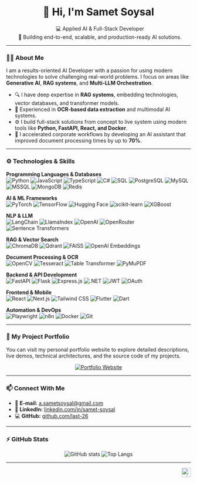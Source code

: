 <h1 align="center">👋 Hi, I'm Samet Soysal</h1>
<p align="center">
  💻 Applied AI & Full-Stack Developer <br>
  🚀 Building end-to-end, scalable, and production-ready AI solutions.
</p>

---

### 🧑‍💻 About Me

I am a results-oriented AI Developer with a passion for using modern technologies to solve challenging real-world problems. I focus on areas like **Generative AI**, **RAG systems**, and **Multi-LLM Orchestration**.

- 🔍 I have deep expertise in **RAG systems**, embedding technologies, vector databases, and transformer models.
- 📄 Experienced in **OCR-based data extraction** and multimodal AI systems.
- ⚙️ I build full-stack solutions from concept to live system using modern tools like **Python, FastAPI, React, and Docker**.
- 🎯 I accelerated corporate workflows by developing an AI assistant that improved document processing times by up to **70%**.

---

### ⚙️ Technologies & Skills

<p>
  <strong>Programming Languages & Databases</strong><br>
  <img src="https://img.shields.io/badge/Python-3776AB?style=for-the-badge&logo=python&logoColor=white" alt="Python"/>
  <img src="https://img.shields.io/badge/JavaScript-F7DF1E?style=for-the-badge&logo=javascript&logoColor=black" alt="JavaScript"/>
  <img src="https://img.shields.io/badge/TypeScript-3178C6?style=for-the-badge&logo=typescript&logoColor=white" alt="TypeScript"/>
  <img src="https://img.shields.io/badge/C%23-239120?style=for-the-badge&logo=c-sharp&logoColor=white" alt="C#"/>
  <img src="https://img.shields.io/badge/SQL-4479A1?style=for-the-badge&logo=postgresql&logoColor=white" alt="SQL"/>
  <img src="https://img.shields.io/badge/PostgreSQL-4169E1?style=for-the-badge&logo=postgresql&logoColor=white" alt="PostgreSQL"/>
  <img src="https://img.shields.io/badge/MySQL-4479A1?style=for-the-badge&logo=mysql&logoColor=white" alt="MySQL"/>
  <img src="https://img.shields.io/badge/MSSQL-CC2927?style=for-the-badge&logo=microsoft-sql-server&logoColor=white" alt="MSSQL"/>
  <img src="https://img.shields.io/badge/MongoDB-47A248?style=for-the-badge&logo=mongodb&logoColor=white" alt="MongoDB"/>
  <img src="https://img.shields.io/badge/Redis-DC382D?style=for-the-badge&logo=redis&logoColor=white" alt="Redis"/>
</p>

<p>
  <strong>AI & ML Frameworks</strong><br>
  <img src="https://img.shields.io/badge/PyTorch-EE4C2C?style=for-the-badge&logo=pytorch&logoColor=white" alt="PyTorch"/>
  <img src="https://img.shields.io/badge/TensorFlow-FF6F00?style=for-the-badge&logo=tensorflow&logoColor=white" alt="TensorFlow"/>
  <img src="https://img.shields.io/badge/Hugging_Face-FFD21E?style=for-the-badge&logo=hugging-face&logoColor=black" alt="Hugging Face"/>
  <img src="https://img.shields.io/badge/scikit--learn-F7931E?style=for-the-badge&logo=scikit-learn&logoColor=white" alt="scikit-learn"/>
  <img src="https://img.shields.io/badge/XGBoost-006600?style=for-the-badge&logo=xgboost&logoColor=white" alt="XGBoost"/>
</p>

<p>
  <strong>NLP & LLM</strong><br>
  <img src="https://img.shields.io/badge/LangChain-white?style=for-the-badge" alt="LangChain"/>
  <img src="https://img.shields.io/badge/LlamaIndex-blue?style=for-the-badge" alt="LlamaIndex"/>
  <img src="https://img.shields.io/badge/OpenAI-412991?style=for-the-badge&logo=openai&logoColor=white" alt="OpenAI"/>
  <img src="https://img.shields.io/badge/OpenRouter-8C52FF?style=for-the-badge" alt="OpenRouter"/>
  <img src="https://img.shields.io/badge/Sentence Transformers-3178C6?style=for-the-badge" alt="Sentence Transformers"/>
</p>

<p>
  <strong>RAG & Vector Search</strong><br>
  <img src="https://img.shields.io/badge/ChromaDB-5B39A3?style=for-the-badge" alt="ChromaDB"/>
  <img src="https://img.shields.io/badge/Qdrant-AC143C?style=for-the-badge" alt="Qdrant"/>
  <img src="https://img.shields.io/badge/FAISS-4A90E2?style=for-the-badge" alt="FAISS"/>
  <img src="https://img.shields.io/badge/OpenAI_Embeddings-412991?style=for-the-badge" alt="OpenAI Embeddings"/>
</p>

<p>
  <strong>Document Processing & OCR</strong><br>
  <img src="https://img.shields.io/badge/OpenCV-5C3EE8?style=for-the-badge&logo=opencv&logoColor=white" alt="OpenCV"/>
  <img src="https://img.shields.io/badge/Tesseract-000000?style=for-the-badge&logo=tesseract&logoColor=white" alt="Tesseract"/>
  <img src="https://img.shields.io/badge/Table_Transformer-grey?style=for-the-badge" alt="Table Transformer"/>
  <img src="https://img.shields.io/badge/PyMuPDF-grey?style=for-the-badge" alt="PyMuPDF"/>
</p>

<p>
  <strong>Backend & API Development</strong><br>
  <img src="https://img.shields.io/badge/FastAPI-009688?style=for-the-badge&logo=fastapi&logoColor=white" alt="FastAPI"/>
  <img src="https://img.shields.io/badge/Flask-000000?style=for-the-badge&logo=flask&logoColor=white" alt="Flask"/>
  <img src="https://img.shields.io/badge/Express.js-000000?style=for-the-badge&logo=express&logoColor=white" alt="Express.js"/>
  <img src="https://img.shields.io/badge/.NET-512BD4?style=for-the-badge&logo=dotnet&logoColor=white" alt=".NET"/>
  <img src="https://img.shields.io/badge/JWT-000000?style=for-the-badge&logo=json-web-tokens&logoColor=white" alt="JWT"/>
  <img src="https://img.shields.io/badge/OAuth-239120?style=for-the-badge&logo=oauth&logoColor=white" alt="OAuth"/>
</p>

<p>
  <strong>Frontend & Mobile</strong><br>
  <img src="https://img.shields.io/badge/React-61DAFB?style=for-the-badge&logo=react&logoColor=black" alt="React"/>
  <img src="https://img.shields.io/badge/Next.js-000000?style=for-the-badge&logo=nextdotjs&logoColor=white" alt="Next.js"/>
  <img src="https://img.shields.io/badge/Tailwind_CSS-06B6D4?style=for-the-badge&logo=tailwindcss&logoColor=white" alt="Tailwind CSS"/>
  <img src="https://img.shields.io/badge/Flutter-02569B?style=for-the-badge&logo=flutter&logoColor=white" alt="Flutter"/>
  <img src="https://img.shields.io/badge/Dart-0175C2?style=for-the-badge&logo=dart&logoColor=white" alt="Dart"/>
</p>

<p>
  <strong>Automation & DevOps</strong><br>
  <img src="https://img.shields.io/badge/Playwright-2EAD33?style=for-the-badge&logo=playwright&logoColor=white" alt="Playwright"/>
  <img src="https://img.shields.io/badge/n8n-1A82E2?style=for-the-badge&logo=n8n&logoColor=white" alt="n8n"/>
  <img src="https://img.shields.io/badge/Docker-2496ED?style=for-the-badge&logo=docker&logoColor=white" alt="Docker"/>
  <img src="https://img.shields.io/badge/Git-F05032?style=for-the-badge&logo=git&logoColor=white" alt="Git"/>
</p>

---

### 🚀 My Project Portfolio

You can visit my personal portfolio website to explore detailed descriptions, live demos, technical architectures, and the source code of my projects.

<p align="center">
  <a href="https://last-26.web.app/">
    <img src="https://img.shields.io/badge/Explore%20Portfolio-blue?style=for-the-badge&logo=rocket&logoColor=white" alt="Portfolio Website">
  </a>
</p>

---

### 📫 Connect With Me
- 📧 **E-mail:** <a href="mailto:a.sametsoysal@gmail.com">a.sametsoysal@gmail.com</a>
- 🔗 **LinkedIn:** <a href="https://linkedin.com/in/samet-soysal">linkedin.com/in/samet-soysal</a>
- 💻 **GitHub:** <a href="https://github.com/last-26">github.com/last-26</a>

---

### ⚡ GitHub Stats
<p align="center">
  <img src="https://github-readme-stats.vercel.app/api?username=last-26&show_icons=true&theme=default" alt="GitHub stats" />
  <img src="https://github-readme-stats.vercel.app/api/top-langs/?username=last-26&layout=compact" alt="Top Langs" />
</p>

---

<p align="right">
  <img src="https://visitor-badge.laobi.icu/badge?page_id=last-26" alt="visitor badge" height="25"/>
</p>

